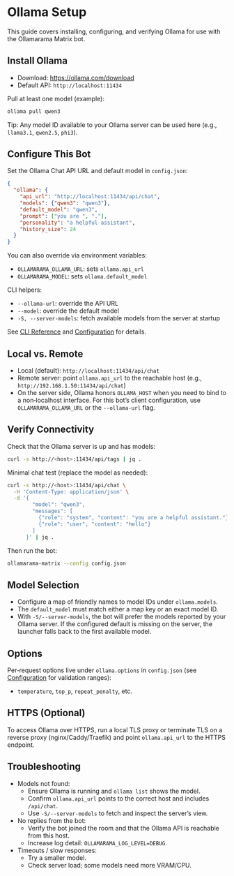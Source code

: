 # Ollama Setup

This guide covers installing, configuring, and verifying Ollama for use with the Ollamarama Matrix bot.

## Install Ollama

- Download: <https://ollama.com/download>
- Default API: `http://localhost:11434`

Pull at least one model (example):

```bash
ollama pull qwen3
```

Tip: Any model ID available to your Ollama server can be used here (e.g., `llama3.1`, `qwen2.5`, `phi3`).

## Configure This Bot

Set the Ollama Chat API URL and default model in `config.json`:

```json
{
  "ollama": {
    "api_url": "http://localhost:11434/api/chat",
    "models": {"qwen3": "qwen3"},
    "default_model": "qwen3",
    "prompt": ["you are ", "."],
    "personality": "a helpful assistant",
    "history_size": 24
  }
}
```

You can also override via environment variables:

- `OLLAMARAMA_OLLAMA_URL`: sets `ollama.api_url`
- `OLLAMARAMA_MODEL`: sets `ollama.default_model`

CLI helpers:

- `--ollama-url`: override the API URL
- `--model`: override the default model
- `-S, --server-models`: fetch available models from the server at startup

See [CLI Reference](cli.md) and [Configuration](configuration.md) for details.

## Local vs. Remote

- Local (default): `http://localhost:11434/api/chat`
- Remote server: point `ollama.api_url` to the reachable host (e.g., `http://192.168.1.50:11434/api/chat`)
- On the server side, Ollama honors `OLLAMA_HOST` when you need to bind to a non‑localhost interface. For this bot’s client configuration, use `OLLAMARAMA_OLLAMA_URL` or the `--ollama-url` flag.

## Verify Connectivity

Check that the Ollama server is up and has models:

```bash
curl -s http://<host>:11434/api/tags | jq .
```

Minimal chat test (replace the model as needed):

```bash
curl -s http://<host>:11434/api/chat \
  -H 'Content-Type: application/json' \
  -d '{
        "model": "qwen3",
        "messages": [
          {"role": "system", "content": "you are a helpful assistant."},
          {"role": "user", "content": "hello"}
        ]
      }' | jq .
```

Then run the bot:

```bash
ollamarama-matrix --config config.json
```

## Model Selection

- Configure a map of friendly names to model IDs under `ollama.models`.
- The `default_model` must match either a map key or an exact model ID.
- With `-S/--server-models`, the bot will prefer the models reported by your Ollama server. If the configured default is missing on the server, the launcher falls back to the first available model.

## Options

Per‑request options live under `ollama.options` in `config.json` (see [Configuration](configuration.md) for validation ranges):

- `temperature`, `top_p`, `repeat_penalty`, etc.

## HTTPS (Optional)

To access Ollama over HTTPS, run a local TLS proxy or terminate TLS on a reverse proxy (nginx/Caddy/Traefik) and point `ollama.api_url` to the HTTPS endpoint.

## Troubleshooting

- Models not found:
  - Ensure Ollama is running and `ollama list` shows the model.
  - Confirm `ollama.api_url` points to the correct host and includes `/api/chat`.
  - Use `-S/--server-models` to fetch and inspect the server’s view.
- No replies from the bot:
  - Verify the bot joined the room and that the Ollama API is reachable from this host.
  - Increase log detail: `OLLAMARAMA_LOG_LEVEL=DEBUG`.
- Timeouts / slow responses:
  - Try a smaller model.
  - Check server load; some models need more VRAM/CPU.
